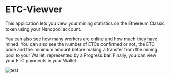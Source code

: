 # ETC-Viewver

This application lets you view your mining statistics on the Ethereum Classic token using your Nanopool account.

You can also see how many workers are online and how much they have mined. You can also see the number of ETCs confirmed or not, the ETC price and the minimum amount before making a transfer from the mining pool to your Wallet, represented by a Progress bar. Finally, you can view your ETC payments in your Wallet.

![test](https://github.com/Linkheroes/ETC-Viewver/blob/main/assets/ETC_Viewer_preview.png)
